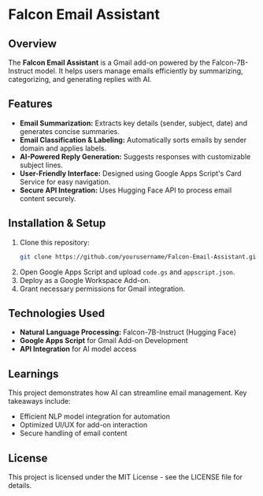 # Falcon Email Assistant

## Overview
The **Falcon Email Assistant** is a Gmail add-on powered by the Falcon-7B-Instruct model. It helps users manage emails efficiently by summarizing, categorizing, and generating replies with AI.

## Features
- **Email Summarization:** Extracts key details (sender, subject, date) and generates concise summaries.
- **Email Classification & Labeling:** Automatically sorts emails by sender domain and applies labels.
- **AI-Powered Reply Generation:** Suggests responses with customizable subject lines.
- **User-Friendly Interface:** Designed using Google Apps Script's Card Service for easy navigation.
- **Secure API Integration:** Uses Hugging Face API to process email content securely.

## Installation & Setup
1. Clone this repository:
   ```sh
   git clone https://github.com/yourusername/Falcon-Email-Assistant.git
   ```
2. Open Google Apps Script and upload `code.gs` and `appscript.json`.
3. Deploy as a Google Workspace Add-on.
4. Grant necessary permissions for Gmail integration.

## Technologies Used
- **Natural Language Processing:** Falcon-7B-Instruct (Hugging Face)
- **Google Apps Script** for Gmail Add-on Development
- **API Integration** for AI model access

## Learnings
This project demonstrates how AI can streamline email management. Key takeaways include:
- Efficient NLP model integration for automation
- Optimized UI/UX for add-on interaction
- Secure handling of email content

## License
This project is licensed under the MIT License - see the LICENSE file for details.
